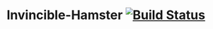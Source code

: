 # Invincible-Hamster [![Build Status](https://travis-ci.org/Cyb3rWarri0r8/Invincible-Hamster.svg)](https://travis-ci.org/Cyb3rWarri0r8/Invincible-Hamster)
